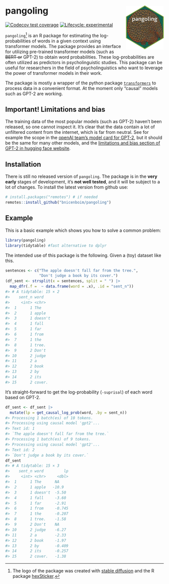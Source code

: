 
# pangoling <a href="http://bruno.nicenboim.me/pangoling/"><img src="man/figures/logo.png" align="right" height="139" /></a>

<!-- badges: start -->

[![Codecov test
coverage](https://codecov.io/gh/bnicenboim/pangoling/branch/main/graph/badge.svg)](https://app.codecov.io/gh/bnicenboim/pangoling?branch=main)
[![Lifecycle:
experimental](https://img.shields.io/badge/lifecycle-experimental-orange.svg)](https://lifecycle.r-lib.org/articles/stages.html#experimental)
<!-- badges: end -->

`pangoling`[^1] is an R package for estimating the log-probabilities of
words in a given context using transformer models. The package provides
an interface for utilizing pre-trained transformer models (such as
~~BERT or~~ GPT-2) to obtain word probabilities. These log-probabilities
are often utilized as predictors in psycholinguistic studies. This
package can be useful for researchers in the field of psycholinguistics
who want to leverage the power of transformer models in their work.

The package is mostly a wrapper of the python package
[`transformers`](https://pypi.org/project/transformers/) to process data
in a convenient format. At the moment only “causal” models such as GPT-2
are working.

## Important! Limitations and bias

The training data of the most popular models (such as GPT-2) haven’t
been released, so one cannot inspect it. It’s clear that the data
contain a lot of unfiltered content from the internet, which is far from
neutral. See for example the scope in the [openAI team’s model card for
GPT-2](https://github.com/openai/gpt-2/blob/master/model_card.md#out-of-scope-use-cases),
but it should be the same for many other models, and the [limitations
and bias section of GPT-2 in hugging face
website](https://huggingface.co/gpt2).

## Installation

There is still no released version of `pangoling`. The package is in the
**very early** stages of development, it’s **not well tested**, and it
will be subject to a lot of changes. To install the latest version from
github use:

``` r
# install.packages("remotes") # if needed
remotes::install_github("bnicenboim/pangoling")
```

## Example

This is a basic example which shows you how to solve a common problem:

``` r
library(pangoling)
library(tidytable) #fast alternative to dplyr
```

The intended use of this package is the following. Given a (toy) dataset
like this.

``` r
sentences <- c("The apple doesn't fall far from the tree.", 
               "Don't judge a book by its cover.")
(df_sent <- strsplit(x = sentences, split = " ") |> 
  map_dfr(.f =  ~ data.frame(word = .x), .id = "sent_n"))
#> # A tidytable: 15 × 2
#>    sent_n word   
#>     <int> <chr>  
#>  1      1 The    
#>  2      1 apple  
#>  3      1 doesn't
#>  4      1 fall   
#>  5      1 far    
#>  6      1 from   
#>  7      1 the    
#>  8      1 tree.  
#>  9      2 Don't  
#> 10      2 judge  
#> 11      2 a      
#> 12      2 book   
#> 13      2 by     
#> 14      2 its    
#> 15      2 cover.
```

It’s straight-forward to get the log-probability (`-suprisal`) of each
word based on GPT-2.

``` r
df_sent <- df_sent |>
  mutate(lp = get_causal_log_prob(word, .by = sent_n))
#> Processing 1 batch(es) of 10 tokens.
#> Processing using causal model 'gpt2'...
#> Text id: 1
#> `The apple doesn't fall far from the tree.`
#> Processing 1 batch(es) of 9 tokens.
#> Processing using causal model 'gpt2'...
#> Text id: 2
#> `Don't judge a book by its cover.`
df_sent
#> # A tidytable: 15 × 3
#>    sent_n word         lp
#>     <int> <chr>     <dbl>
#>  1      1 The      NA    
#>  2      1 apple   -10.9  
#>  3      1 doesn't  -5.50 
#>  4      1 fall     -3.60 
#>  5      1 far      -2.91 
#>  6      1 from     -0.745
#>  7      1 the      -0.207
#>  8      1 tree.    -1.58 
#>  9      2 Don't    NA    
#> 10      2 judge    -6.27 
#> 11      2 a        -2.33 
#> 12      2 book     -1.97 
#> 13      2 by       -0.409
#> 14      2 its      -0.257
#> 15      2 cover.   -1.38
```

[^1]: The logo of the package was created with [stable
    diffusion](https://huggingface.co/spaces/stabilityai/stable-diffusion)
    and the R package
    [hexSticker](https://github.com/GuangchuangYu/hexSticker).
